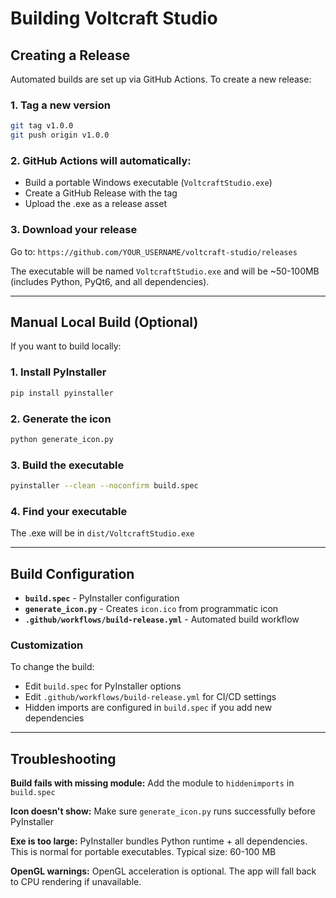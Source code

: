 # Building Voltcraft Studio

## Creating a Release

Automated builds are set up via GitHub Actions. To create a new release:

### 1. Tag a new version
```bash
git tag v1.0.0
git push origin v1.0.0
```

### 2. GitHub Actions will automatically:
- Build a portable Windows executable (`VoltcraftStudio.exe`)
- Create a GitHub Release with the tag
- Upload the .exe as a release asset

### 3. Download your release
Go to: `https://github.com/YOUR_USERNAME/voltcraft-studio/releases`

The executable will be named `VoltcraftStudio.exe` and will be ~50-100MB (includes Python, PyQt6, and all dependencies).

---

## Manual Local Build (Optional)

If you want to build locally:

### 1. Install PyInstaller
```bash
pip install pyinstaller
```

### 2. Generate the icon
```bash
python generate_icon.py
```

### 3. Build the executable
```bash
pyinstaller --clean --noconfirm build.spec
```

### 4. Find your executable
The .exe will be in `dist/VoltcraftStudio.exe`

---

## Build Configuration

- **`build.spec`** - PyInstaller configuration
- **`generate_icon.py`** - Creates `icon.ico` from programmatic icon
- **`.github/workflows/build-release.yml`** - Automated build workflow

### Customization

To change the build:
- Edit `build.spec` for PyInstaller options
- Edit `.github/workflows/build-release.yml` for CI/CD settings
- Hidden imports are configured in `build.spec` if you add new dependencies

---

## Troubleshooting

**Build fails with missing module:**
Add the module to `hiddenimports` in `build.spec`

**Icon doesn't show:**
Make sure `generate_icon.py` runs successfully before PyInstaller

**Exe is too large:**
PyInstaller bundles Python runtime + all dependencies. This is normal for portable executables.
Typical size: 60-100 MB

**OpenGL warnings:**
OpenGL acceleration is optional. The app will fall back to CPU rendering if unavailable.

